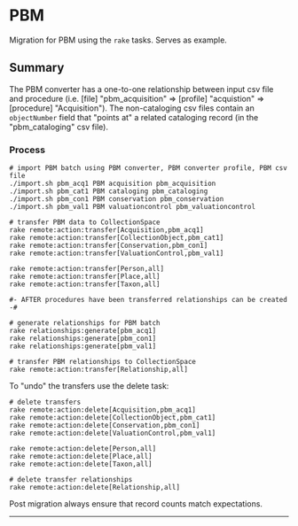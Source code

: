 # PBM

Migration for PBM using the `rake` tasks. Serves as example.

## Summary

The PBM converter has a one-to-one relationship between input csv file and procedure (i.e. [file] "pbm_acquisition" => [profile] "acquistion" => [procedure] "Acquisition"). The non-cataloging csv files contain an `objectNumber` field that "points at" a related cataloging record (in the "pbm_cataloging" csv file).

### Process

```
# import PBM batch using PBM converter, PBM converter profile, PBM csv file
./import.sh pbm_acq1 PBM acquisition pbm_acquisition
./import.sh pbm_cat1 PBM cataloging pbm_cataloging
./import.sh pbm_con1 PBM conservation pbm_conservation
./import.sh pbm_val1 PBM valuationcontrol pbm_valuationcontrol

# transfer PBM data to CollectionSpace
rake remote:action:transfer[Acquisition,pbm_acq1]
rake remote:action:transfer[CollectionObject,pbm_cat1]
rake remote:action:transfer[Conservation,pbm_con1]
rake remote:action:transfer[ValuationControl,pbm_val1]

rake remote:action:transfer[Person,all]
rake remote:action:transfer[Place,all]
rake remote:action:transfer[Taxon,all]

#- AFTER procedures have been transferred relationships can be created -#

# generate relationships for PBM batch
rake relationships:generate[pbm_acq1]
rake relationships:generate[pbm_con1]
rake relationships:generate[pbm_val1]

# transfer PBM relationships to CollectionSpace
rake remote:action:transfer[Relationship,all]
```

To "undo" the transfers use the delete task:

```
# delete transfers
rake remote:action:delete[Acquisition,pbm_acq1]
rake remote:action:delete[CollectionObject,pbm_cat1]
rake remote:action:delete[Conservation,pbm_con1]
rake remote:action:delete[ValuationControl,pbm_val1]

rake remote:action:delete[Person,all]
rake remote:action:delete[Place,all]
rake remote:action:delete[Taxon,all]

# delete transfer relationships
rake remote:action:delete[Relationship,all]
```

Post migration always ensure that record counts match expectations.

---